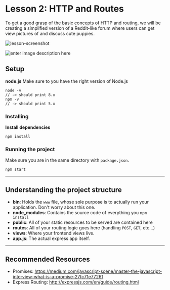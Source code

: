 # Lesson 2: HTTP and Routes

To get a good grasp of the basic concepts of HTTP and routing, we will be creating a simplified version of a Reddit-like forum where users can get view pictures of and discuss cute puppies.

<img alt="lesson-screenshot" src="https://camo.githubusercontent.com/be2f7fc494629837c529c40672500badaa930154/68747470733a2f2f692e696d6775722e636f6d2f464373483636762e706e67">

![enter image description here](https://scontent-lax3-1.xx.fbcdn.net/v/t31.0-8/20507398_493223817679381_4732876059136539753_o.jpg?oh=28f6f745e6df63cd34d401fd4dc6f098&oe=5AF9A831)
## Setup
**node.js**
Make sure to you have the right version of Node.js
```
node -v
// -> should print 8.x
npm -v
// -> should print 5.x
```
### Installing

**Install dependencies**
```
npm install
```

### Running the project
Make sure you are in the same directory with `package.json`.
```
npm start
```

----------


## Understanding the project structure

 - **bin**: Holds the `www` file, whose sole purpose is to actually run your application. Don't worry about this one.
 - **node_modules**: Contains the source code of everything you  `npm install`
 - **public**: All of your static resources to be served are contained here
 - **routes**: All of your routing logic goes here (handling `POST`, `GET`, etc...)
 - **views**: Where your frontend views live.
 - **app.js**: The actual express app itself.


----------

## Recommended Resources

 - Promises: https://medium.com/javascript-scene/master-the-javascript-interview-what-is-a-promise-27fc71e77261
 - Express Routing: http://expressjs.com/en/guide/routing.html
